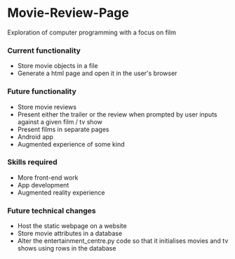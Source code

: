 # Movie-Review-Page
Exploration of computer programming with a focus on film

### Current functionality 

- Store movie objects in a file
- Generate a html page and open it in the user's browser

### Future functionality

- Store movie reviews 
- Present either the trailer or the review when prompted by user inputs against a given film / tv show 
- Present films in separate pages
- Android app 
- Augmented experience of some kind 

### Skills required 

- More front-end work
- App development
- Augmented reality experience 

### Future technical changes

- Host the static webpage on a website
- Store movie attributes in a database
- Alter the entertainment_centre.py code so that it initialises movies and tv shows using rows in the database 
